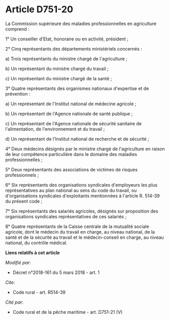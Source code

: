 # Article D751-20

La Commission supérieure des maladies professionnelles en agriculture comprend : 

1° Un conseiller d'Etat, honoraire ou en activité, président ; 

2° Cinq représentants des départements ministériels concernés : 

a) Trois représentants du ministre chargé de l'agriculture ; 

b) Un représentant du ministre chargé du travail ; 

c) Un représentant du ministre chargé de la santé ; 

3° Quatre représentants des organismes nationaux d'expertise et de prévention : 

a) Un représentant de l'Institut national de médecine agricole ; 

b) Un représentant de l'Agence nationale de santé publique ; 

c) Un représentant de l'Agence nationale de sécurité sanitaire de l'alimentation, de l'environnement et du travail ; 

d) Un représentant de l'Institut national de recherche et de sécurité ; 

4° Deux médecins désignés par le ministre chargé de l'agriculture en raison de leur compétence particulière dans le domaine
des maladies professionnelles ; 

5° Deux représentants des associations de victimes de risques professionnels ; 

6° Six représentants des organisations syndicales d'employeurs les plus représentatives au plan national au sens du code du
travail, ou d'organisations syndicales d'exploitants mentionnées à l'article R. 514-39 du présent code ; 

7° Six représentants des salariés agricoles, désignés sur proposition des organisations syndicales représentatives de ces
salariés ; 

8° Quatre représentants de la Caisse centrale de la mutualité sociale agricole, dont le médecin du travail en charge, au
niveau national, de la santé et de la sécurité au travail et le médecin-conseil en charge, au niveau national, du contrôle
médical.

**Liens relatifs à cet article**

_Modifié par_:

  - Décret n°2018-161 du 5 mars 2018 - art. 1

_Cite_:

  - Code rural - art. R514-39

_Cité par_:

  - Code rural et de la pêche maritime - art. D751-21 (V)
